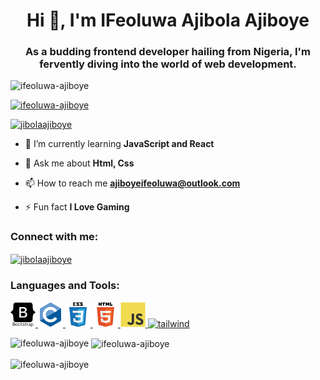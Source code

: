 <h1 align="center">Hi 👋, I'm IFeoluwa Ajibola Ajiboye</h1>
<h3 align="center">As a budding frontend developer hailing from Nigeria, I'm fervently diving into the world of web development.</h3>

<p align="left"> <img src="https://komarev.com/ghpvc/?username=ifeoluwa-ajiboye&label=Profile%20views&color=0e75b6&style=flat" alt="ifeoluwa-ajiboye" /> </p>

<p align="left"> <a href="https://github.com/ryo-ma/github-profile-trophy"><img src="https://github-profile-trophy.vercel.app/?username=ifeoluwa-ajiboye" alt="ifeoluwa-ajiboye" /></a> </p>

<p align="left"> <a href="https://twitter.com/jibolaajiboye" target="blank"><img src="https://img.shields.io/twitter/follow/jibolaajiboye?logo=twitter&style=for-the-badge" alt="jibolaajiboye" /></a> </p>

- 🌱 I’m currently learning **JavaScript and React**

- 💬 Ask me about **Html, Css**

- 📫 How to reach me **ajiboyeifeoluwa@outlook.com**

- ⚡ Fun fact **I Love Gaming**

<h3 align="left">Connect with me:</h3>
<p align="left">
<a href="https://twitter.com/jibolaajiboye" target="blank"><img align="center" src="https://raw.githubusercontent.com/rahuldkjain/github-profile-readme-generator/master/src/images/icons/Social/twitter.svg" alt="jibolaajiboye" height="30" width="40" /></a>
</p>

<h3 align="left">Languages and Tools:</h3>
<p align="left"> <a href="https://getbootstrap.com" target="_blank" rel="noreferrer"> <img src="https://raw.githubusercontent.com/devicons/devicon/master/icons/bootstrap/bootstrap-plain-wordmark.svg" alt="bootstrap" width="40" height="40"/> </a> <a href="https://www.cprogramming.com/" target="_blank" rel="noreferrer"> <img src="https://raw.githubusercontent.com/devicons/devicon/master/icons/c/c-original.svg" alt="c" width="40" height="40"/> </a> <a href="https://www.w3schools.com/css/" target="_blank" rel="noreferrer"> <img src="https://raw.githubusercontent.com/devicons/devicon/master/icons/css3/css3-original-wordmark.svg" alt="css3" width="40" height="40"/> </a> <a href="https://www.w3.org/html/" target="_blank" rel="noreferrer"> <img src="https://raw.githubusercontent.com/devicons/devicon/master/icons/html5/html5-original-wordmark.svg" alt="html5" width="40" height="40"/> </a> <a href="https://developer.mozilla.org/en-US/docs/Web/JavaScript" target="_blank" rel="noreferrer"> <img src="https://raw.githubusercontent.com/devicons/devicon/master/icons/javascript/javascript-original.svg" alt="javascript" width="40" height="40"/> </a> <a href="https://tailwindcss.com/" target="_blank" rel="noreferrer"> <img src="https://www.vectorlogo.zone/logos/tailwindcss/tailwindcss-icon.svg" alt="tailwind" width="40" height="40"/> </a> </p>

<p><img align="left" src="https://github-readme-stats.vercel.app/api/top-langs?username=ifeoluwa-ajiboye&show_icons=true&locale=en&layout=compact" alt="ifeoluwa-ajiboye" /></p>

<p>&nbsp;<img align="center" src="https://github-readme-stats.vercel.app/api?username=ifeoluwa-ajiboye&show_icons=true&locale=en" alt="ifeoluwa-ajiboye" /></p>

<p><img align="center" src="https://github-readme-streak-stats.herokuapp.com/?user=ifeoluwa-ajiboye&" alt="ifeoluwa-ajiboye" /></p>

